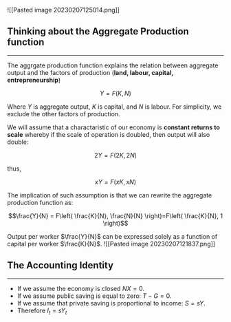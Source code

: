 ![[Pasted image 20230207125014.png]]
## Thinking about the Aggregate Production function
---
The aggrgate production function explains the relation between aggregate output and the factors of production (**land, labour, capital, entrepreneurship**)

$$Y =F(K,N)$$

Where $Y$ is aggregate output, $K$ is capital, and $N$ is labour. For simplicity, we exclude the other factors of production. 

We will assume that a charactaristic of our economy is **constant returns to scale** whereby if the scale of operation is doubled, then output will also double: 

$$2Y = F(2K, 2N)$$

thus,

$$xY=F(xK,xN)$$

The implication of such assumption is that we can rewrite the aggregate production function as: 

$$\frac{Y}{N} = F\left( \frac{K}{N}, \frac{N}{N} \right)=F\left( \frac{K}{N}, 1 \right)$$

Output per worker $\frac{Y}{N}$ can be expressed solely as a function of capital per worker $\frac{K}{N}$.
![[Pasted image 20230207121837.png]]
## The Accounting Identity 
--- 
- If we assume the economy is closed $NX = 0$. 
- If we assume public saving is equal to zero: $T-G=0$.
- If we assume that private saving is proportional to income: $S=sY$.
- Therefore $I_t=sY_t$

